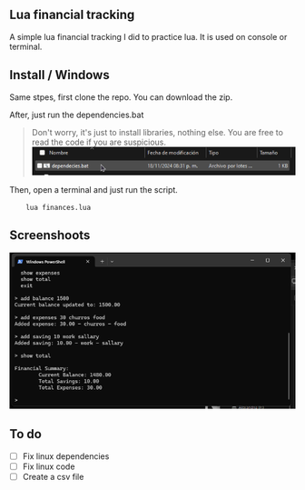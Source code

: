 ## Lua financial tracking
A simple lua financial tracking I did to practice lua. It is used on console or terminal.

## Install / Windows 
Same stpes, first clone the repo. You can download the zip. 


After, just run the dependencies.bat 
> Don't worry, it's just to install libraries, nothing else. You are free to read the code if you are suspicious. 
![ ](https://github.com/AreiaNight/lua_finances/blob/main/screenshoots/dependencies%20win.png)

Then, open a terminal and just run the script.
``` 
	lua finances.lua
``` 

## Screenshoots

![ ](https://github.com/AreiaNight/lua_finances/blob/main/screenshoots/balance-win.png?raw=true)

## To do 
- [ ] Fix linux dependencies 
- [ ] Fix linux code 
- [ ] Create a csv file
